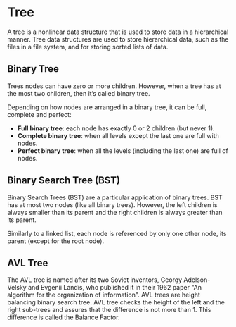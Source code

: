 # Tree

A tree is a nonlinear data structure that is used to store data in a hierarchical manner. Tree data structures are used to store hierarchical data, such as the files in a file system, and for storing sorted lists of data.

## Binary Tree

Trees nodes can have zero or more children. However, when a tree has at the most two children, then it’s called binary tree.

Depending on how nodes are arranged in a binary tree, it can be full, complete and perfect:

- **Full binary tree**: each node has exactly 0 or 2 children (but never 1).
- **Complete binary tree**: when all levels except the last one are full with nodes.
- **Perfect binary tree**: when all the levels (including the last one) are full of nodes.

## Binary Search Tree (BST)

Binary Search Trees (BST) are a particular application of binary trees. BST has at most two nodes (like all binary trees). However, the left children is always smaller than its parent and the right children is always greater than its parent.

Similarly to a linked list, each node is referenced by only one other node, its parent (except for the root node). 

## AVL Tree

The AVL tree is named after its two Soviet inventors, Georgy Adelson-Velsky and Evgenii Landis, who published it in their 1962 paper "An algorithm for the organization of information". AVL trees are height balancing binary search tree. AVL tree checks the height of the left and the right sub-trees and assures that the difference is not more than 1. This difference is called the Balance Factor.
